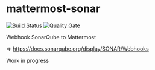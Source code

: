 # mattermost-sonar

[![Build Status](https://travis-ci.org/jufab/mattermost-sonar.svg?branch=master)](https://travis-ci.org/jufab/mattermost-sonar)
[![Quality Gate](https://sonarqube.com/api/badges/gate?key=mattermost-sonar)](https://sonarqube.com/dashboard/index/mattermost-sonar)

Webhook SonarQube to Mattermost

=> https://docs.sonarqube.org/display/SONAR/Webhooks

Work in progress

